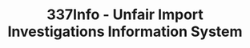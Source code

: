 ---
bigquery: https://console.cloud.google.com/bigquery?p=patents-public-data&d=usitc_investigations&page=dataset&project=sheets-management-319211
citation: US International Trade Commission 337Info Unfair Import Investigations Information
  System
contributors: US International Trade Comission
cost: None
description: US International Trade Commission 337Info Unfair Import Investigations
  Information System contains data on investigations done under Section 337. Section
  337 declares the infringement of certain statutory intellectual property rights
  and other forms of unfair competition in import trade to be unlawful practices.
  Most Section 337 investigations involve allegations of patent or registered trademark
  infringement.
documentation: FAQ and tutorial available on the site
last_edit: Mon, 04 Apr 2022 19:10:40 GMT
location: https://pubapps2.usitc.gov/337external/
maintained_by: US International Trade Comission
schema_fields: '[''cafcAppeals'', ''actualEndDateEvidHear'', ''htsNumbers'', ''teoReliefGranted'',
  ''gcAttorney'', ''internalRemand'', ''title'', ''issueDateOtherNonFinal'', ''dateCreated'',
  ''targetDate'', ''reportingRequirements'', ''lastUpdated'', ''teoProceedingInvolved'',
  ''aljAssigned'', ''finalIdOnViolationDue'', ''currentStatus'', ''actualStartDateEvidHear'',
  ''teoIdDueDate'', ''docketNo'', ''finalDetNoViolation'', ''dateOfPublicationFrNotice'',
  ''investigationType'', ''investigationTermDate'', ''startDateMarkmanHearing'', ''publication_number'',
  ''trademarkNumbers'', ''scheduledEndDateEvidHear'', ''investigationNo'', ''patentNumber'',
  ''currentActiveALJ'', ''ouiiAttorney'', ''dateComplaintFiled'', ''complainant'',
  ''id'', ''respondent'', ''ouiiParticipation'', ''finalDetViolation'', ''endDateMarkmanHearing'',
  ''copyrightNumbers'', ''markmanHearing'', ''invUnfairAct'', ''patentNumbers'', ''teoIdIssueDate'',
  ''scheduledStartDateEvidHear'', ''finalIdOnViolationIssue'']'
shortname: unfair_import_investigations
tags:
- import
- legal
- trade
timeframe: 2008-2021 (prior to 2008 downloadable as a JSON file)
title: 337Info - Unfair Import Investigations Information System
uuid: 2721f5ec-e599-4890-9265-9706719fc71e
---